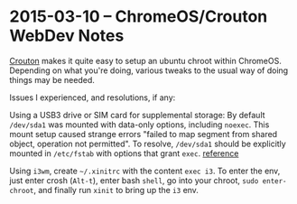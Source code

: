 # 2015-03-10 &ndash; ChromeOS/Crouton WebDev Notes

[Crouton]() makes it quite easy to setup an ubuntu chroot within ChromeOS.
Depending on what you're doing, various tweaks to the usual way of doing things may be needed.

Issues I experienced, and resolutions, if any:

Using a USB3 drive or SIM card for supplemental storage:
By default `/dev/sda1` was mounted with data-only options, including `noexec`.
This mount setup caused strange errors "failed to map segment from shared object, operation not permitted".
To resolve, `/dev/sda1` should be explicitly mounted in `/etc/fstab` with options that grant `exec`.
[reference](http://www.quakelive.com/forum/showthread.php?4208-LINUX-failed-to-map-segment-from-shared-object-Operation-not-permitted)

Using `i3wm`, create `~/.xinitrc` with the content `exec i3`. To enter the env,
just enter crosh (`Alt-t`), enter bash `shell`, go into your chroot,
`sudo enter-chroot`, and finally run `xinit` to bring up the `i3` env.

